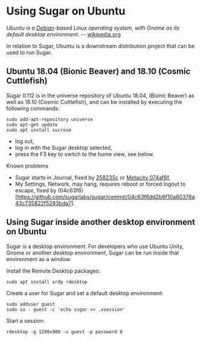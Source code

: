 Using Sugar on Ubuntu
=====================

*Ubuntu is a [Debian](debian.md)-based Linux operating system, with Gnome as its default desktop environment.* -- [wikipedia.org](http://en.wikipedia.org/wiki/Ubuntu_%28operating_system%29)

In relation to Sugar, Ubuntu is a downstream distribution project that can be used to run Sugar.

Ubuntu 18.04 (Bionic Beaver) and 18.10 (Cosmic Cuttlefish)
-------------------

Sugar 0.112 is in the universe repository of Ubuntu 18.04, (Bionic Beaver) as well as 18.10 (Cosmic Cuttlefish), and can be installed by executing the following commands:


    sudo add-apt-repository universe
    sudo apt-get update
    sudo apt install sucrose

-   log out,
-   log in with the Sugar desktop selected,
-   press the F3 key to switch to the home view, see below.

Known problems

-   Sugar starts in Journal, fixed by [258235c](https://github.com/sugarlabs/sugar/commit/258235c4da3e019ee667b6cd8adf1ede7100a9da) or [Metacity 074af8f](https://github.com/GNOME/metacity/commit/074af8f87ef89b13ff326fb5d04ee424bbfd4ced),
-   My Settings, Network, may hang, requires reboot or forced logout to escape, fixed by (04c63f6)[https://github.com/sugarlabs/sugar/commit/04c63f6dd2b6f10a80376a43c735822f5283bda7].

Using Sugar inside another desktop environment on Ubuntu
--------------------------------------------------------

Sugar is a desktop environment. For developers who use Ubuntu Unity, Gnome or another desktop environment, Sugar can be run inside that environment as a window.

Install the Remote Desktop packages:

    sudo apt install xrdp rdesktop

Create a user for Sugar and set a default desktop environment:

    sudo adduser guest
    sudo su - guest -c 'echo sugar >> .xsession'

Start a session:

    rdesktop -g 1200x900 -u guest -p password 0
